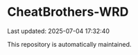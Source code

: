 # CheatBrothers-WRD

Last updated: 2025-07-04 17:32:40

This repository is automatically maintained.
